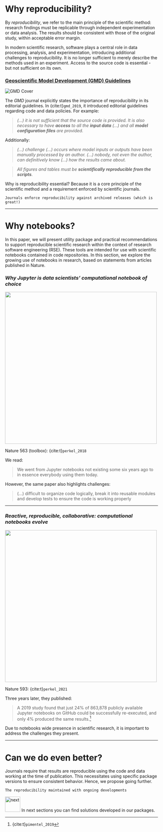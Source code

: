 # Why reproducibility? 

By _reproducibility_, we refer to the main principle of the scientific method: research findings must be replicable 
through independent experimentation or data analysis. The results should be consistent with those of the original study, within acceptable error margin.

In modern scientific research, software plays a central role in data processing, analysis, and experimentation,
introducing additional challenges to reproducibility.
It is no longer sufficient to merely describe the methods used in an experiment. 
Access to the source code is essential - but not sufficient on its own.

### [Geoscientific Model Development (GMD) Guidelines](https://gmd.copernicus.org/articles/12/2215/2019/) 
![GMD Cover](img/gmd_cover.png)

The  _GMD_ journal explicitly states the importance of reproducibility in its editorial guidelines.
In {cite:t}`gmd_2019`, it introduced editorial guidelines regarding code and data policies. For example:
 
> _(...) it is not sufficient that the source code is provided. It is also necessary to have **access** to all the **input data** (...) and all **model configuration files** are provided._

Additionally:

> _(...) challenge (...) occurs where model inputs or outputs have been manually processed by an author. (...) nobody, not even the author, can definitively know (...) how the results came about._

> _All figures and tables must be **scientifically reproducible from the scripts**._

Why is reproducibility essential? Because it is a core principle of the scientific method and a requirement enforced by scientific journals.

```{attention} GMD Guidelines: 
Journals enforce reproducibility against archived releases (which is great!)
```
---
# Why notebooks?
In this paper, we will present utility package and practical recommendations to support reproducible scientific research within the context of research software engineering (RSE). 
These tools are intended for use with scientific notebooks contained in code repositories. 
In this section, we explore the growing use of notebooks in research, based on statements from articles published in Nature.


###  _Why Jupyter is data scientists’ computational notebook of choice_

<img src="img/nature.svg.webp" width=500 class="center">

Nature 563 (toolbox): {cite:t}`perkel_2018`

We read:
> We went from Jupyter notebooks not existing some six years ago to in essence everybody using them today.


However, the same paper also highlights challenges:
> (...) difficult to organize code logically, break it into reusable modules and develop tests to ensure the code is working properly

---

###  _Reactive, reproducible, collaborative: computational notebooks evolve_

<img src=img/Nature2021.webp width=500>

Nature 593: {cite:t}`perkel_2021`

Three years later, they published:

> A 2019 study found that just 24\% of 863,878 publicly available Jupyter notebooks on GitHub could be successfully re-executed, and only 4\% produced the same results.[^cite1]

Due to notebooks wide presence in scientific research, it is important to address the challenges they present.

[^cite1]: {cite:t}`pimentel_2019`

---
# Can we do even better?
Journals require that results are reproducible using the code and data working at the time of publication. 
This necessitates using specific package versions to ensure consistent behavior.
Hence, we propose going further. 

```{admonition} Even better!
The reproducibility maintained with ongoing developments
```


<img src="img/signs-post-solid.svg" width=50 alt="next">   In next sections you can find solutions developed in our packages.
